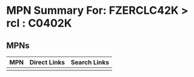 



# MPN Summary For: FZERCLC42K > rcl : C0402K

## MPNs
  

|MPN|Direct Links|Search Links|
| :--- | :--- | :--- |
||||
